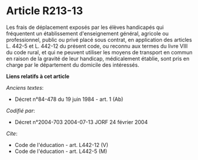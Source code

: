 # Article R213-13

Les frais de déplacement exposés par les élèves handicapés qui fréquentent un établissement d'enseignement général, agricole
ou professionnel, public ou privé placé sous contrat, en application des articles L. 442-5 et L. 442-12 du présent code, ou
reconnu aux termes du livre VIII du code rural, et qui ne peuvent utiliser les moyens de transport en commun en raison de la
gravité de leur handicap, médicalement établie, sont pris en charge par le département du domicile des intéressés.

**Liens relatifs à cet article**

_Anciens textes_:

  - Décret n°84-478 du 19 juin 1984 - art. 1 (Ab)

_Codifié par_:

  - Décret n°2004-703 2004-07-13 JORF 24 février 2004

_Cite_:

  - Code de l'éducation - art. L442-12 (V)
  - Code de l'éducation - art. L442-5 (M)
